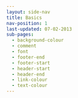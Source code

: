 ```yaml
---
layout: side-nav
title: Basics
nav-position: 1
last-updated: 07-02-2013
sub-pages:
  - background-colour
  - comment
  - font
  - footer-end
  - footer-start
  - header-start
  - header-end
  - link-colour
  - text-colour
---
```



<!-- This Page exists for the creation of the sub-menu only and is not displayed on the site -->
